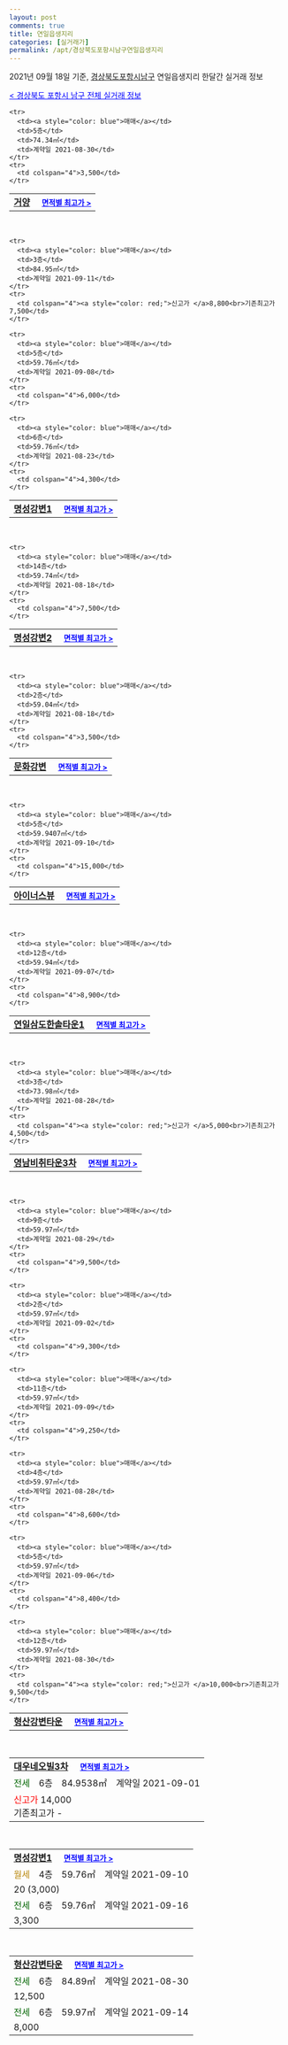 ```yaml
---
layout: post
comments: true
title: 연일읍생지리
categories: [실거래가]
permalink: /apt/경상북도포항시남구연일읍생지리
---
```


2021년 09월 18일 기준, <a href="/apt/경상북도포항시남구">경상북도포항시남구</a> 연일읍생지리 한달간 실거래 정보

<a style="color: blue;" href="/apt/경상북도포항시남구">< 경상북도 포항시 남구 전체 실거래 정보</a>
<!---- start ---->
<table>
  <tr>
    <td colspan="4" style="font-weight: bold;"><a href="/apt/경상북도포항시남구연일읍생지리거양">거양</a> &nbsp;&nbsp;&nbsp; <a style="color: blue; font-size: smaller;" href="/apt/경상북도포항시남구연일읍생지리거양">면적별 최고가 ></a></td>
  </tr>
    
    <tr>
      <td><a style="color: blue">매매</a></td>
      <td>5층</td>
      <td>74.34㎡</td>
      <td>계약일 2021-08-30</td>
    </tr>
    <tr>
      <td colspan="4">3,500</td>
    </tr>
      
</table>
<br>
<table>
  <tr>
    <td colspan="4" style="font-weight: bold;"><a href="/apt/경상북도포항시남구연일읍생지리명성강변1">명성강변1</a> &nbsp;&nbsp;&nbsp; <a style="color: blue; font-size: smaller;" href="/apt/경상북도포항시남구연일읍생지리명성강변1">면적별 최고가 ></a></td>
  </tr>
    
    <tr>
      <td><a style="color: blue">매매</a></td>
      <td>3층</td>
      <td>84.95㎡</td>
      <td>계약일 2021-09-11</td>
    </tr>
    <tr>
      <td colspan="4"><a style="color: red;">신고가 </a>8,800<br>기존최고가 7,500</td>
    </tr>
      
    <tr>
      <td><a style="color: blue">매매</a></td>
      <td>5층</td>
      <td>59.76㎡</td>
      <td>계약일 2021-09-08</td>
    </tr>
    <tr>
      <td colspan="4">6,000</td>
    </tr>
      
    <tr>
      <td><a style="color: blue">매매</a></td>
      <td>6층</td>
      <td>59.76㎡</td>
      <td>계약일 2021-08-23</td>
    </tr>
    <tr>
      <td colspan="4">4,300</td>
    </tr>
      
</table>
<br>
<table>
  <tr>
    <td colspan="4" style="font-weight: bold;"><a href="/apt/경상북도포항시남구연일읍생지리명성강변2">명성강변2</a> &nbsp;&nbsp;&nbsp; <a style="color: blue; font-size: smaller;" href="/apt/경상북도포항시남구연일읍생지리명성강변2">면적별 최고가 ></a></td>
  </tr>
    
    <tr>
      <td><a style="color: blue">매매</a></td>
      <td>14층</td>
      <td>59.74㎡</td>
      <td>계약일 2021-08-18</td>
    </tr>
    <tr>
      <td colspan="4">7,500</td>
    </tr>
      
</table>
<br>
<table>
  <tr>
    <td colspan="4" style="font-weight: bold;"><a href="/apt/경상북도포항시남구연일읍생지리문화강변">문화강변</a> &nbsp;&nbsp;&nbsp; <a style="color: blue; font-size: smaller;" href="/apt/경상북도포항시남구연일읍생지리문화강변">면적별 최고가 ></a></td>
  </tr>
    
    <tr>
      <td><a style="color: blue">매매</a></td>
      <td>2층</td>
      <td>59.04㎡</td>
      <td>계약일 2021-08-18</td>
    </tr>
    <tr>
      <td colspan="4">3,500</td>
    </tr>
      
</table>
<br>
<table>
  <tr>
    <td colspan="4" style="font-weight: bold;"><a href="/apt/경상북도포항시남구연일읍생지리아이너스뷰">아이너스뷰</a> &nbsp;&nbsp;&nbsp; <a style="color: blue; font-size: smaller;" href="/apt/경상북도포항시남구연일읍생지리아이너스뷰">면적별 최고가 ></a></td>
  </tr>
    
    <tr>
      <td><a style="color: blue">매매</a></td>
      <td>5층</td>
      <td>59.9407㎡</td>
      <td>계약일 2021-09-10</td>
    </tr>
    <tr>
      <td colspan="4">15,000</td>
    </tr>
      
</table>
<br>
<table>
  <tr>
    <td colspan="4" style="font-weight: bold;"><a href="/apt/경상북도포항시남구연일읍생지리연일삼도한솔타운1">연일삼도한솔타운1</a> &nbsp;&nbsp;&nbsp; <a style="color: blue; font-size: smaller;" href="/apt/경상북도포항시남구연일읍생지리연일삼도한솔타운1">면적별 최고가 ></a></td>
  </tr>
    
    <tr>
      <td><a style="color: blue">매매</a></td>
      <td>12층</td>
      <td>59.94㎡</td>
      <td>계약일 2021-09-07</td>
    </tr>
    <tr>
      <td colspan="4">8,900</td>
    </tr>
      
</table>
<br>
<table>
  <tr>
    <td colspan="4" style="font-weight: bold;"><a href="/apt/경상북도포항시남구연일읍생지리영남비취타운3차">영남비취타운3차</a> &nbsp;&nbsp;&nbsp; <a style="color: blue; font-size: smaller;" href="/apt/경상북도포항시남구연일읍생지리영남비취타운3차">면적별 최고가 ></a></td>
  </tr>
    
    <tr>
      <td><a style="color: blue">매매</a></td>
      <td>3층</td>
      <td>73.98㎡</td>
      <td>계약일 2021-08-28</td>
    </tr>
    <tr>
      <td colspan="4"><a style="color: red;">신고가 </a>5,000<br>기존최고가 4,500</td>
    </tr>
      
</table>
<br>
<table>
  <tr>
    <td colspan="4" style="font-weight: bold;"><a href="/apt/경상북도포항시남구연일읍생지리형산강변타운">형산강변타운</a> &nbsp;&nbsp;&nbsp; <a style="color: blue; font-size: smaller;" href="/apt/경상북도포항시남구연일읍생지리형산강변타운">면적별 최고가 ></a></td>
  </tr>
    
    <tr>
      <td><a style="color: blue">매매</a></td>
      <td>9층</td>
      <td>59.97㎡</td>
      <td>계약일 2021-08-29</td>
    </tr>
    <tr>
      <td colspan="4">9,500</td>
    </tr>
      
    <tr>
      <td><a style="color: blue">매매</a></td>
      <td>2층</td>
      <td>59.97㎡</td>
      <td>계약일 2021-09-02</td>
    </tr>
    <tr>
      <td colspan="4">9,300</td>
    </tr>
      
    <tr>
      <td><a style="color: blue">매매</a></td>
      <td>11층</td>
      <td>59.97㎡</td>
      <td>계약일 2021-09-09</td>
    </tr>
    <tr>
      <td colspan="4">9,250</td>
    </tr>
      
    <tr>
      <td><a style="color: blue">매매</a></td>
      <td>4층</td>
      <td>59.97㎡</td>
      <td>계약일 2021-08-28</td>
    </tr>
    <tr>
      <td colspan="4">8,600</td>
    </tr>
      
    <tr>
      <td><a style="color: blue">매매</a></td>
      <td>5층</td>
      <td>59.97㎡</td>
      <td>계약일 2021-09-06</td>
    </tr>
    <tr>
      <td colspan="4">8,400</td>
    </tr>
      
    <tr>
      <td><a style="color: blue">매매</a></td>
      <td>12층</td>
      <td>59.97㎡</td>
      <td>계약일 2021-08-30</td>
    </tr>
    <tr>
      <td colspan="4"><a style="color: red;">신고가 </a>10,000<br>기존최고가 9,500</td>
    </tr>
      
</table>
<br>
<table>
  <tr>
    <td colspan="4" style="font-weight: bold;"><a href="/apt/경상북도포항시남구연일읍생지리대우네오빌3차">대우네오빌3차</a> &nbsp;&nbsp;&nbsp; <a style="color: blue; font-size: smaller;" href="/apt/경상북도포항시남구연일읍생지리대우네오빌3차">면적별 최고가 ></a></td>
  </tr>
    
  <tr>
    <td><a style="color: darkgreen">전세</a></td>
    <td>6층</td>
    <td>84.9538㎡</td>
    <td>계약일 2021-09-01</td>
  </tr>
  <tr>
    <td colspan="4"><a style="color: red;">신고가 </a>14,000<br>기존최고가 -</td>
  </tr>
    
</table>
<br>
<table>
  <tr>
    <td colspan="4" style="font-weight: bold;"><a href="/apt/경상북도포항시남구연일읍생지리명성강변1">명성강변1</a> &nbsp;&nbsp;&nbsp; <a style="color: blue; font-size: smaller;" href="/apt/경상북도포항시남구연일읍생지리명성강변1">면적별 최고가 ></a></td>
  </tr>
    
  <tr>
    <td><a style="color: darkgoldenrod">월세</a></td>
    <td>4층</td>
    <td>59.76㎡</td>
    <td>계약일 2021-09-10</td>
  </tr>
  <tr>
    <td colspan="4">20 (3,000)</td>
  </tr>
    
  <tr>
    <td><a style="color: darkgreen">전세</a></td>
    <td>6층</td>
    <td>59.76㎡</td>
    <td>계약일 2021-09-16</td>
  </tr>
  <tr>
    <td colspan="4">3,300</td>
  </tr>
    
</table>
<br>
<table>
  <tr>
    <td colspan="4" style="font-weight: bold;"><a href="/apt/경상북도포항시남구연일읍생지리형산강변타운">형산강변타운</a> &nbsp;&nbsp;&nbsp; <a style="color: blue; font-size: smaller;" href="/apt/경상북도포항시남구연일읍생지리형산강변타운">면적별 최고가 ></a></td>
  </tr>
    
  <tr>
    <td><a style="color: darkgreen">전세</a></td>
    <td>6층</td>
    <td>84.89㎡</td>
    <td>계약일 2021-08-30</td>
  </tr>
  <tr>
    <td colspan="4">12,500</td>
  </tr>
    
  <tr>
    <td><a style="color: darkgreen">전세</a></td>
    <td>6층</td>
    <td>59.97㎡</td>
    <td>계약일 2021-09-14</td>
  </tr>
  <tr>
    <td colspan="4">8,000</td>
  </tr>
    
</table>
<!---- end ---->
    